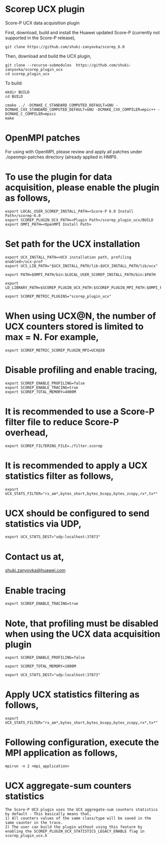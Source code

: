 # Scorep UCX plugin

Score-P UCX data acquisition plugin

First, download, build and install the Huawei updated Score-P (currently not supported in the Score-P release),
```
git clone https://github.com/shuki-zanyovka/scorep_6.0
```

Then, download and build the UCX plugin,

```
git clone --recurse-submodules  https://github.com/shuki-zanyovka/scorep_plugin_ucx
cd scorep_plugin_ucx
```

To build:

```
mkdir BUILD
cd BUILD

cmake ../ -DCMAKE_C_STANDARD_COMPUTED_DEFAULT=GNU -DCMAKE_CXX_STANDARD_COMPUTED_DEFAULT=GNU -DCMAKE_CXX_COMPILER=mpic++ -DCMAKE_C_COMPILER=mpicc
make
```

# OpenMPI patches

For using with OpenMPI, please review and apply all patches under ./openmpi-patches directory (already applied in HMPI).

# To use the plugin for data acquisition, please enable the plugin as follows,

```
export LOCAL_USER_SCOREP_INSTALL_PATH=<Score-P 6.0 Install Path>/scorep-6.0
export SCOREP_PLUGIN_UCX_PATH=<Plugin Path>/scorep_plugin_ucx/BUILD
export OMPI_PATH=<OpenMPI Install Path>
```

# Set path for the UCX installation 

```
export UCX_INSTALL_PATH=<UCX installation path, profiling enabled>/ucx-prof
export UCS_LIB_PATH="$UCX_INSTALL_PATH/lib:$UCX_INSTALL_PATH/lib/ucx"

export PATH=$OMPI_PATH/bin:$LOCAL_USER_SCOREP_INSTALL_PATH/bin:$PATH

export LD_LIBRARY_PATH=$SCOREP_PLUGIN_UCX_PATH:$SCOREP_PLUGIN_MPI_PATH:$OMPI_PATH:$UCS_LIB_PATH:$LOCAL_USER_SCOREP_INSTALL_PATH:$LD_LIBRARY_PATH

export SCOREP_METRIC_PLUGINS="scorep_plugin_ucx"
```

# When using UCX@N, the number of UCX counters stored is limited to max = N. For example,

```
export SCOREP_METRIC_SCOREP_PLUGIN_MPI=UCX@20
```

# Disable profiling and enable tracing,

```
export SCOREP_ENABLE_PROFILING=false
export SCOREP_ENABLE_TRACING=true
export SCOREP_TOTAL_MEMORY=4000M
```

# It is recommended to use a Score-P filter file to reduce Score-P overhead,

```
export SCOREP_FILTERING_FILE=./filter.scorep
```

# It is recommended to apply a UCX statistics filter as follows,

```
export UCX_STATS_FILTER="rx_am*,bytes_short,bytes_bcopy,bytes_zcopy,rx*,tx*"
```

# UCX should be configured to send statistics via UDP,

```
export UCX_STATS_DEST="udp:localhost:37873"
```

# Contact us at,

shuki.zanyovka@huawei.com

# Enable tracing

```
export SCOREP_ENABLE_TRACING=true
```

# Note, that profiling must be disabled when using the UCX data acquisition plugin

```
export SCOREP_ENABLE_PROFILING=false

export SCOREP_TOTAL_MEMORY=1000M

export UCX_STATS_DEST="udp:localhost:37873"
```

# Apply UCX statistics filtering as follows,

```
export UCX_STATS_FILTER="rx_am*,bytes_short,bytes_bcopy,bytes_zcopy,rx*,tx*"

```
# Following configuration, execute the MPI application as follows,
```
mpirun -n 2 <mpi_application>
```

# UCX aggregate-sum counters statistics
```
The Score-P UCX plugin uses the UCX aggregate-sum counters statistics by default - This basically means that,
1) All counters values of the same class/type will be saved in the same counter in the trace.
2) The user can build the plugin without using this feature by enabling the SCOREP_PLUGIN_UCX_STATISTICS_LEGACY_ENABLE flag in scorep_plugin_ucx.h
```

